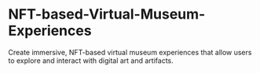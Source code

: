 # NFT-based-Virtual-Museum-Experiences
Create immersive, NFT-based virtual museum experiences that allow users to explore and interact with digital art and artifacts.
